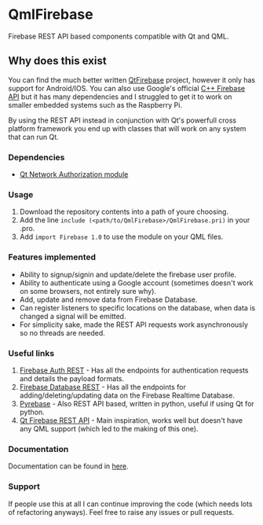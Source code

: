 # QmlFirebase
Firebase REST API based components compatible with Qt and QML.

## Why does this exist
You can find the much better written [QtFirebase](https://github.com/Larpon/QtFirebase) project, however it only has support for Android/IOS. You can also use Google's official [C++ Firebase API](https://firebase.google.com/docs/reference/cpp) but it has many dependencies and I struggled to get it to work on smaller embedded systems such as the Raspberry Pi. 

By using the REST API instead in conjunction with Qt's powerfull cross platform framework you end up with classes that will work on any system that can run Qt.

### Dependencies
- [Qt Network Authorization module](https://doc.qt.io/qt-5/qtnetworkauth-index.html)

### Usage
1. Download the repository contents into a path of youre choosing.
2. Add the line `include (<path/to/QmlFirebase>/QmlFirebase.pri)` in your .pro.
3. Add `import Firebase 1.0` to use the module on your QML files.


### Features implemented
- Ability to signup/signin and update/delete the firebase user profile.
- Ability to authenticate using a Google account (sometimes doesn't work on some browsers, not entirely sure why).
- Add, update and remove data from Firebase Database.
- Can register listeners to specific locations on the database, when data is changed a signal will be emitted.
- For simplicity sake, made the REST API requests work asynchronously so no threads are needed.

### Useful links
1. [Firebase Auth REST](https://firebase.google.com/docs/reference/rest/auth) - Has all the endpoints for authentication requests and details the payload formats.
2. [Firebase Database REST](https://firebase.google.com/docs/reference/rest/database) - Has all the endpoints for adding/deleting/updating data on the Firebase Realtime Database.
3. [Pyrebase](https://github.com/thisbejim/Pyrebase) - Also REST API based, written in python, useful if using Qt for python.
4. [Qt Firebase REST API](https://github.com/Sriep/Qt_Firebase_REST_API.git) - Main inspiration, works well but doesn't have any QML support (which led to the making of this one).

### Documentation
Documentation can be found in [here](https://antonio-real.github.io/QmlFirebase/).

### Support
If people use this at all I can continue improving the code (which needs lots of refactoring anyways).
Feel free to raise any issues or pull requests.
